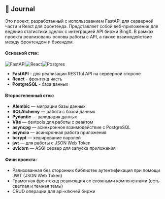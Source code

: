 ## 📰 Journal 

Это проект, разработанный с использованием FastAPI для серверной части и React для фронтенда. Представляет собой веб-приложение для ведения статистики сделок с интеграцией API биржи BingX. В рамках проекта реализованы основы работы с API, а также взаимодействие между фронтендом и бэкендом.

#### Основной стек:
![FastAPI](https://img.shields.io/badge/FastAPI-0b3d25?style=for-the-badge&logo=fastapi)![React](https://img.shields.io/badge/react-%2320232a.svg?style=for-the-badge&logo=react&logoColor=%2361DAFB)![Postgres](https://img.shields.io/badge/postgres-%23316192.svg?style=for-the-badge&logo=postgresql&logoColor=white)

- **FastAPI** - для реализации RESTful API на серверной стороне
- **React** - фронтенд часть
- **PostgreSQL** - база данных

#### Второстепенный стек:

- **Alembic** — миграции базы данных
- **SQLAlchemy** — работа с базой данных
- **Pydantic** — валидация данных
- **Vite** — devtools для работы с реактом 
- **asyncpg** — асинхронное взаимодействие с PostgreSQL
- **asyncio** — асинхронная работа приложения
- **bcrypt** — хеширование паролей
- **jwt** — для работы с JSON Web Token
- **uvicorn** — ASGI сервер для запуска приложения




#### Фичи проекта:
- Рализованная без сторонних библиотек аутентификация при помощи JWT (JSON Web Token)
- Грамотная фронтекнд реализация со сложными компонентами (есть светлая и темная темы)
- CRUD операции для api-ключей биржи
